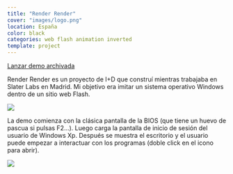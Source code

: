 ```yaml
---
title: "Render Render"
cover: "images/logo.png"
location: España
color: black
categories: web flash animation inverted
template: project
---
```


<p class="align-center">
<a class="btn external" role="button" href="http://work.joanmira.com/webs/renderrender/" target="_blank">Lanzar demo archivada</a></p>

Render Render es un proyecto de I+D que construí mientras trabajaba en Slater Labs en Madrid. Mi objetivo era imitar un sistema operativo Windows dentro de un sitio web Flash.

![](/work/render-render/images/1.png)

La demo comienza con la clásica pantalla de la BIOS (que tiene un huevo de pascua si pulsas F2...). Luego carga la pantalla de inicio de sesión del usuario de Windows Xp. Después se muestra el escritorio y el usuario puede empezar a interactuar con los programas (doble click en el icono para abrir).

![](/work/render-render/images/2.png)
